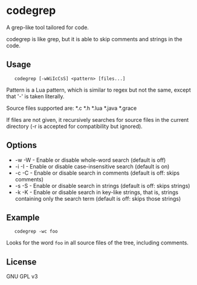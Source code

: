 codegrep
========

A grep-like tool tailored for code.

codegrep is like grep, but it is able to skip comments and strings in the code.

## Usage

```
   codegrep [-wWiIcCsS] <pattern> [files...]
```

Pattern is a Lua pattern, which is similar to regex but not the same,
except that '-' is taken literally.

Source files supported are: *.c *.h *.lua *.java *.grace

If files are not given, it recursively searches for source files in the
current directory (-r is accepted for compatibility but ignored).
   
## Options

* -w -W - Enable or disable whole-word search (default is off)
* -i -I - Enable or disable case-insensitive search (default is on)
* -c -C - Enable or disable search in comments (default is off: skips comments)
* -s -S - Enable or disable search in strings (default is off: skips strings)
* -k -K - Enable or disable search in key-like strings, that is, strings containing only the search term (default is off: skips those strings)
   
## Example

```
   codegrep -wc foo
```
   
Looks for the word `foo` in all source files of the tree, including comments.

## License

GNU GPL v3
